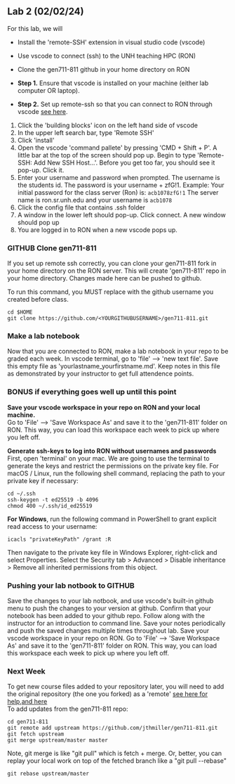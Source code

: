## Lab 2 (02/02/24)

For this lab, we will
- Install the 'remote-SSH' extension in visual studio code (vscode) 
- Use vscode to connect (ssh) to the UNH teaching HPC (RON)
- Clone the gen711-811 github in your home directory on RON

- **Step 1.** Ensure that vscode is installed on your machine (either lab computer OR laptop).
- **Step 2.** Set up remote-ssh so that you can connect to RON through vscode [see here](https://code.visualstudio.com/docs/remote/ssh). 
1. Click the 'building blocks' icon on the left hand side of vscode 
2. In the upper left search bar, type 'Remote SSH'
3. Click 'install' 
4. Open the vscode 'command pallete' by pressing 'CMD + Shift + P'. A little bar at the top of the screen should pop up. Begin to type 'Remote-SSH: Add New SSH Host...'. Before you get too far, you should see it pop-up. Click it. 
5. Enter your username and password when prompted. The username is the students id. The password is your username + zfG!1. Example: Your initial password for the class server (Ron) is: ```acb1078zfG!1``` The server name is ron.sr.unh.edu and your username is ``` acb1078 ```  
6. Click the config file that contains .ssh folder
7. A window in the lower left should pop-up. Click connect. A new window should pop up 
8. You are logged in to RON when a new vscode pops up. 

### GITHUB Clone gen711-811 
If you set up remote ssh correctly, you can clone your gen711-811 fork in your home directory on the RON server. This will create 'gen711-811' repo in your home directory. Changes made here can be pushed to github. 

To run this command, you MUST replace <YOURGITHUBUSERNAME> with the github username you created before class.
```
cd $HOME
git clone https://github.com/<YOURGITHUBUSERNAME>/gen711-811.git
```
### Make a lab notebook  
Now that you are connected to RON, make a lab notebook in your repo to be graded each week. In vscode terminal, go to 'file' --> 'new text file'. Save this empty file as 'yourlastname_yourfirstname.md'. Keep notes in this file as demonstrated by your instructor to get full attendence points.

### BONUS if everything goes well up until this point

**Save your vscode workspace in your repo on RON and your local machine.**  
Go to 'File' --> 'Save Workspace As' and save it to the 'gen711-811' folder on RON. This way, you can load this workspace each week to pick up where you left off. 


**Generate ssh-keys to log into RON without usernames and passwords**  
First, open 'terminal' on your mac. We are going to use the terminal to generate the keys and restrict the permissions on the private key file. For macOS / Linux, run the following shell command, replacing the path to your private key if necessary:
```
cd ~/.ssh
ssh-keygen -t ed25519 -b 4096
chmod 400 ~/.ssh/id_ed25519
```
**For Windows**, run the following command in PowerShell to grant explicit read access to your username:
```
icacls "privateKeyPath" /grant :R
```
Then navigate to the private key file in Windows Explorer, right-click and select Properties. Select the Security tab > Advanced > Disable inheritance > Remove all inherited permissions from this object.


### Pushing your lab notbook to GITHUB
Save the changes to your lab notbook, and use vscode's built-in github menu to push the changes to your version at github. Confirm that your notebook has been added to your github repo. Follow along with the instructor for an introduction to command line. Save your notes periodically and push the saved changes multiple times throughout lab. Save your vscode workspace in your repo on RON. Go to 'File' --> 'Save Workspace As' and save it to the 'gen711-811' folder on RON. This way, you can load this workspace each week to pick up where you left off. 

### Next Week

To get new course files added to your repository later, you will need to add the original repository (the one you forked) as a 'remote' [see here for help](https://stackoverflow.com/questions/3903817/pull-new-updates-from-original-github-repository-into-forked-github-repository),[and here](https://docs.github.com/en/pull-requests/collaborating-with-pull-requests/working-with-forks/fork-a-repo)  
To add updates from the gen711-811 repo:
```
cd gen711-811
git remote add upstream https://github.com/jthmiller/gen711-811.git
git fetch upstream
git merge upstream/master master
```
Note, git merge is like "git pull" which is fetch + merge. Or, better, you can replay your local work on top of the fetched branch like a "git pull --rebase"
```
git rebase upstream/master
```